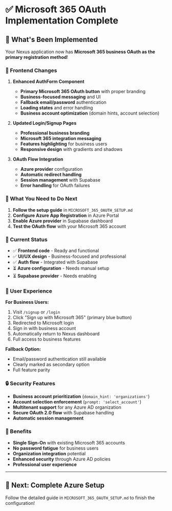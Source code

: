 # ✅ Microsoft 365 OAuth Implementation Complete

## 🎯 What's Been Implemented

Your Nexus application now has **Microsoft 365 business OAuth as the primary registration method**!

### 🔄 Frontend Changes

1. **Enhanced AuthForm Component**
   - **Primary Microsoft 365 OAuth button** with proper branding
   - **Business-focused messaging** and UI
   - **Fallback email/password** authentication
   - **Loading states** and error handling
   - **Business account optimization** (domain hints, account selection)

2. **Updated Login/Signup Pages**
   - **Professional business branding**
   - **Microsoft 365 integration messaging**
   - **Features highlighting** for business users
   - **Responsive design** with gradients and shadows

3. **OAuth Flow Integration**
   - **Azure provider** configuration
   - **Automatic redirect handling**
   - **Session management** with Supabase
   - **Error handling** for OAuth failures

### 🔧 What You Need to Do Next

1. **Follow the setup guide** in `MICROSOFT_365_OAUTH_SETUP.md`
2. **Configure Azure App Registration** in Azure Portal
3. **Enable Azure provider** in Supabase dashboard
4. **Test the OAuth flow** with your Microsoft 365 account

### 🚀 Current Status

- ✅ **Frontend code** - Ready and functional
- ✅ **UI/UX design** - Business-focused and professional
- ✅ **Auth flow** - Integrated with Supabase
- ⏳ **Azure configuration** - Needs manual setup
- ⏳ **Supabase provider** - Needs enabling

### 🎉 User Experience

**For Business Users:**
1. Visit `/signup` or `/login`
2. Click "Sign up with Microsoft 365" (primary blue button)
3. Redirected to Microsoft login
4. Sign in with business account
5. Automatically return to Nexus dashboard
6. Full access to business features

**Fallback Option:**
- Email/password authentication still available
- Clearly marked as secondary option
- Full feature parity

### 🔒 Security Features

- **Business account prioritization** (`domain_hint: 'organizations'`)
- **Account selection enforcement** (`prompt: 'select_account'`)
- **Multitenant support** for any Azure AD organization
- **Secure OAuth 2.0 flow** with Supabase handling
- **Automatic session management**

### 📱 Benefits

- **Single Sign-On** with existing Microsoft 365 accounts
- **No password fatigue** for business users
- **Organization integration** potential
- **Enhanced security** through Azure AD policies
- **Professional user experience**

---

## 🎯 Next: Complete Azure Setup

Follow the detailed guide in `MICROSOFT_365_OAUTH_SETUP.md` to finish the configuration! 